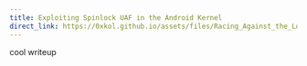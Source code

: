 ```yaml
---
title: Exploiting Spinlock UAF in the Android Kernel
direct_link: https://0xkol.github.io/assets/files/Racing_Against_the_Lock__Exploiting_Spinlock_UAF_in_the_Android_Kernel.pdf
---
```


cool writeup
